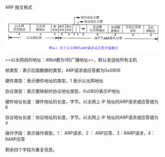 ARP 报文格式

![](assets/image-20200729104607190.png)

==以太网目的地址：48bit都为1的广播地址==，默认发送给所有主机

帧类型：表示后面数据的类型，ARP请求或应答都为0x0806

硬件类型：表示硬件地址的类型，1  表示以太网地址

协议类型：表示要映射的协议地址类型，0x0800表示IP地址

硬件地址长度：硬件地址的长度，字节。以太网上 IP 地址的ARP请求或应答值为 6

协议地址长度：协议地址的长度，字节。以太网上 IP 地址的ARP请求或应答值为 4

操作字段：表示操作类型。1： ARP请求，2 ： ARP应答，3：RARP请求，4：RARP应答

剩余四个字段为重复信息。

